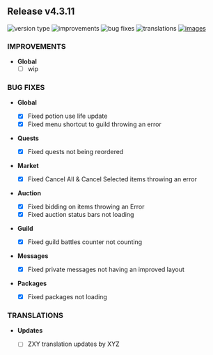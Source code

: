 ## Release v4.3.11

![version type](https://img.shields.io/badge/version-beta-yellow.svg?style=flat-square)
![improvements](https://img.shields.io/badge/improvements-0-green.svg?style=flat-square)
![bug fixes](https://img.shields.io/badge/bug%20fixes-9-red.svg?style=flat-square)
![translations](https://img.shields.io/badge/translations-0-blue.svg?style=flat-square)
[![images](https://img.shields.io/badge/🖼️-Preview-blueviolet.svg?style=flat-square)](/documentation/PROGRESS_W_IMG.md)

### IMPROVEMENTS

- **Global**
  - [ ] wip

### BUG FIXES
- **Global**

  - [X] Fixed potion use life update
  - [X] Fixed menu shortcut to guild throwing an error
 
- **Quests**

  - [X] Fixed quests not being reordered
 
- **Market**

  - [X] Fixed Cancel All & Cancel Selected items throwing an error
 
- **Auction**

  - [X] Fixed bidding on items throwing an Error
  - [X] Fixed auction status bars not loading
 
- **Guild**

  - [X] Fixed guild battles counter not counting
 
- **Messages**

  - [X] Fixed private messages not having an improved layout
 
- **Packages**

  - [X] Fixed packages not loading


### TRANSLATIONS

- **Updates**

  - [ ] ZXY translation updates by XYZ

